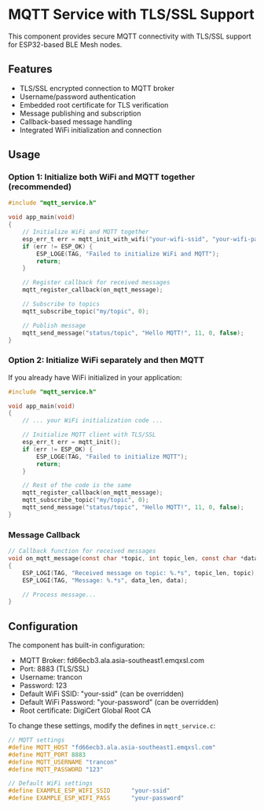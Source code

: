# MQTT Service with TLS/SSL Support

This component provides secure MQTT connectivity with TLS/SSL support for ESP32-based BLE Mesh nodes.

## Features

- TLS/SSL encrypted connection to MQTT broker
- Username/password authentication
- Embedded root certificate for TLS verification
- Message publishing and subscription
- Callback-based message handling
- Integrated WiFi initialization and connection

## Usage

### Option 1: Initialize both WiFi and MQTT together (recommended)

```c
#include "mqtt_service.h"

void app_main(void)
{
    // Initialize WiFi and MQTT together
    esp_err_t err = mqtt_init_with_wifi("your-wifi-ssid", "your-wifi-password");
    if (err != ESP_OK) {
        ESP_LOGE(TAG, "Failed to initialize WiFi and MQTT");
        return;
    }

    // Register callback for received messages
    mqtt_register_callback(on_mqtt_message);

    // Subscribe to topics
    mqtt_subscribe_topic("my/topic", 0);

    // Publish message
    mqtt_send_message("status/topic", "Hello MQTT!", 11, 0, false);
}
```

### Option 2: Initialize WiFi separately and then MQTT

If you already have WiFi initialized in your application:

```c
#include "mqtt_service.h"

void app_main(void)
{
    // ... your WiFi initialization code ...

    // Initialize MQTT client with TLS/SSL
    esp_err_t err = mqtt_init();
    if (err != ESP_OK) {
        ESP_LOGE(TAG, "Failed to initialize MQTT");
        return;
    }

    // Rest of the code is the same
    mqtt_register_callback(on_mqtt_message);
    mqtt_subscribe_topic("my/topic", 0);
    mqtt_send_message("status/topic", "Hello MQTT!", 11, 0, false);
}
```

### Message Callback

```c
// Callback function for received messages
void on_mqtt_message(const char *topic, int topic_len, const char *data, int data_len)
{
    ESP_LOGI(TAG, "Received message on topic: %.*s", topic_len, topic);
    ESP_LOGI(TAG, "Message: %.*s", data_len, data);

    // Process message...
}
```

## Configuration

The component has built-in configuration:

- MQTT Broker: fd66ecb3.ala.asia-southeast1.emqxsl.com
- Port: 8883 (TLS/SSL)
- Username: trancon
- Password: 123
- Default WiFi SSID: "your-ssid" (can be overridden)
- Default WiFi Password: "your-password" (can be overridden)
- Root certificate: DigiCert Global Root CA

To change these settings, modify the defines in `mqtt_service.c`:

```c
// MQTT settings
#define MQTT_HOST "fd66ecb3.ala.asia-southeast1.emqxsl.com"
#define MQTT_PORT 8883
#define MQTT_USERNAME "trancon"
#define MQTT_PASSWORD "123"

// Default WiFi settings
#define EXAMPLE_ESP_WIFI_SSID      "your-ssid"
#define EXAMPLE_ESP_WIFI_PASS      "your-password"
```
